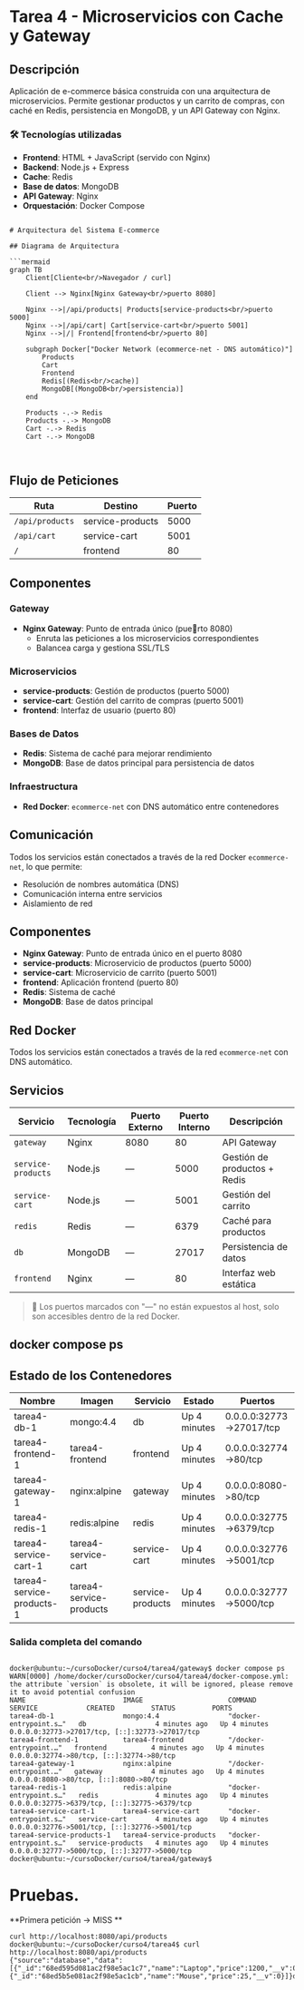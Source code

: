 # Tarea 4 - Microservicios con Cache y Gateway

##  Descripción
Aplicación de e-commerce básica construida con una arquitectura de microservicios. Permite gestionar productos y un carrito de compras, con caché en Redis, persistencia en MongoDB, y un API Gateway con Nginx.

### 🛠️ Tecnologías utilizadas
- **Frontend**: HTML + JavaScript (servido con Nginx)
- **Backend**: Node.js + Express
- **Cache**: Redis
- **Base de datos**: MongoDB
- **API Gateway**: Nginx
- **Orquestación**: Docker Compose

```

# Arquitectura del Sistema E-commerce

## Diagrama de Arquitectura

```mermaid
graph TB
    Client[Cliente<br/>Navegador / curl]
    
    Client --> Nginx[Nginx Gateway<br/>puerto 8080]
    
    Nginx -->|/api/products| Products[service-products<br/>puerto 5000]
    Nginx -->|/api/cart| Cart[service-cart<br/>puerto 5001]
    Nginx -->|/| Frontend[frontend<br/>puerto 80]
    
    subgraph Docker["Docker Network (ecommerce-net - DNS automático)"]
        Products
        Cart
        Frontend
        Redis[(Redis<br/>cache)]
        MongoDB[(MongoDB<br/>persistencia)]
    end
    
    Products -.-> Redis
    Products -.-> MongoDB
    Cart -.-> Redis
    Cart -.-> MongoDB
    
  
```

## Flujo de Peticiones

| Ruta | Destino | Puerto |
|------|---------|--------|
| `/api/products` | service-products | 5000 |
| `/api/cart` | service-cart | 5001 |
| `/` | frontend | 80 |


## Componentes

### Gateway
- **Nginx Gateway**: Punto de entrada único (puerto 8080)
  - Enruta las peticiones a los microservicios correspondientes
  - Balancea carga y gestiona SSL/TLS

### Microservicios
- **service-products**: Gestión de productos (puerto 5000)
- **service-cart**: Gestión del carrito de compras (puerto 5001)
- **frontend**: Interfaz de usuario (puerto 80)

### Bases de Datos
- **Redis**: Sistema de caché para mejorar rendimiento
- **MongoDB**: Base de datos principal para persistencia de datos

### Infraestructura
- **Red Docker**: `ecommerce-net` con DNS automático entre contenedores

## Comunicación

Todos los servicios están conectados a través de la red Docker `ecommerce-net`, lo que permite:
- Resolución de nombres automática (DNS)
- Comunicación interna entre servicios
- Aislamiento de red

## Componentes

- **Nginx Gateway**: Punto de entrada único en el puerto 8080
- **service-products**: Microservicio de productos (puerto 5000)
- **service-cart**: Microservicio de carrito (puerto 5001)
- **frontend**: Aplicación frontend (puerto 80)
- **Redis**: Sistema de caché
- **MongoDB**: Base de datos principal

## Red Docker

Todos los servicios están conectados a través de la red `ecommerce-net` con DNS automático.

##  Servicios
 
| Servicio         | Tecnología | Puerto Externo | Puerto Interno | Descripción                     |
|------------------|------------|----------------|----------------|----------------------------------|
| `gateway`        | Nginx      | 8080           | 80             | API Gateway                      |
| `service-products`| Node.js   | —              | 5000           | Gestión de productos + Redis     |
| `service-cart`   | Node.js    | —              | 5001           | Gestión del carrito              |
| `redis`          | Redis      | —              | 6379           | Caché para productos             |
| `db`             | MongoDB    | —              | 27017          | Persistencia de datos            |
| `frontend`       | Nginx      | —              | 80             | Interfaz web estática            |

> 🔹 Los puertos marcados con "—" no están expuestos al host, solo son accesibles dentro de la red Docker.

## docker compose ps 
## Estado de los Contenedores

| Nombre | Imagen | Servicio | Estado | Puertos |
|--------|--------|----------|--------|---------|
| tarea4-db-1 | mongo:4.4 | db | Up 4 minutes | 0.0.0.0:32773->27017/tcp |
| tarea4-frontend-1 | tarea4-frontend | frontend | Up 4 minutes | 0.0.0.0:32774->80/tcp |
| tarea4-gateway-1 | nginx:alpine | gateway | Up 4 minutes | 0.0.0.0:8080->80/tcp |
| tarea4-redis-1 | redis:alpine | redis | Up 4 minutes | 0.0.0.0:32775->6379/tcp |
| tarea4-service-cart-1 | tarea4-service-cart | service-cart | Up 4 minutes | 0.0.0.0:32776->5001/tcp |
| tarea4-service-products-1 | tarea4-service-products | service-products | Up 4 minutes | 0.0.0.0:32777->5000/tcp |

 
 ### Salida completa del comando
```
 
docker@ubuntu:~/cursoDocker/curso4/tarea4/gateway$ docker compose ps
WARN[0000] /home/docker/cursoDocker/curso4/tarea4/docker-compose.yml: the attribute `version` is obsolete, it will be ignored, please remove it to avoid potential confusion
NAME                        IMAGE                     COMMAND                  SERVICE            CREATED         STATUS         PORTS
tarea4-db-1                 mongo:4.4                 "docker-entrypoint.s…"   db                 4 minutes ago   Up 4 minutes   0.0.0.0:32773->27017/tcp, [::]:32773->27017/tcp
tarea4-frontend-1           tarea4-frontend           "/docker-entrypoint.…"   frontend           4 minutes ago   Up 4 minutes   0.0.0.0:32774->80/tcp, [::]:32774->80/tcp
tarea4-gateway-1            nginx:alpine              "/docker-entrypoint.…"   gateway            4 minutes ago   Up 4 minutes   0.0.0.0:8080->80/tcp, [::]:8080->80/tcp
tarea4-redis-1              redis:alpine              "docker-entrypoint.s…"   redis              4 minutes ago   Up 4 minutes   0.0.0.0:32775->6379/tcp, [::]:32775->6379/tcp
tarea4-service-cart-1       tarea4-service-cart       "docker-entrypoint.s…"   service-cart       4 minutes ago   Up 4 minutes   0.0.0.0:32776->5001/tcp, [::]:32776->5001/tcp
tarea4-service-products-1   tarea4-service-products   "docker-entrypoint.s…"   service-products   4 minutes ago   Up 4 minutes   0.0.0.0:32777->5000/tcp, [::]:32777->5000/tcp
docker@ubuntu:~/cursoDocker/curso4/tarea4/gateway$
```
 # Pruebas.
 **Primera petición → MISS **
```
curl http://localhost:8080/api/products
docker@ubuntu:~/cursoDocker/curso4/tarea4$ curl http://localhost:8080/api/products
{"source":"database","data":[{"_id":"68ed595d081ac2f98e5ac1c7","name":"Laptop","price":1200,"__v":0},{"_id":"68ed5b5e081ac2f98e5ac1cb","name":"Mouse","price":25,"__v":0}]}docker@ubuntu:~/cursoDocker/curso4/tarea4$

```
 

 
 
 
